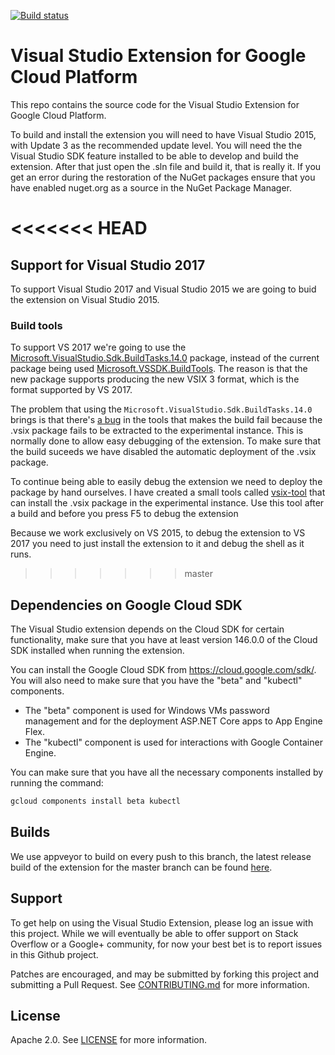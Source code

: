 [![Build status](https://ci.appveyor.com/api/projects/status/0s0wo324dmv18uo9/branch/master?svg=true)](https://ci.appveyor.com/project/ivannaranjo/google-cloud-visualstudio-bnnrp/branch/master)

# Visual Studio Extension for Google Cloud Platform
This repo contains the source code for the Visual Studio Extension for Google
Cloud Platform.

To build and install the extension you will need to have Visual Studio 2015, with Update 3 as the recommended update level. You will need the the Visual Studio SDK feature installed to be able to develop and build the extension. After that just open the .sln file and build it, that is really it. If you get an error during the restoration of the NuGet packages ensure that you have enabled nuget.org as a
source in the NuGet Package Manager.

<<<<<<< HEAD
=======
## Support for Visual Studio 2017
To support Visual Studio 2017 and Visual Studio 2015 we are going to buid the extension on Visual Studio 2015.

### Build tools
To support VS 2017 we're going to use the
 [Microsoft.VisualStudio.Sdk.BuildTasks.14.0](https://www.nuget.org/packages/Microsoft.VisualStudio.Sdk.BuildTasks.14.0/14.0.23-pre) package, instead of the current package being used [Microsoft.VSSDK.BuildTools](https://www.nuget.org/packages/Microsoft.VSSDK.BuildTools/). The reason is
that the new package supports producing the new VSIX 3 format, which is the format supported by VS 2017.

The problem that using the `Microsoft.VisualStudio.Sdk.BuildTasks.14.0` brings is that there's [a bug](https://github.com/Microsoft/extendvs/issues/41) in the tools that makes the build fail because the .vsix package fails to
be extracted to the experimental instance. This is normally done to allow easy debugging of the extension. To make sure that 
the build suceeds we have disabled the automatic deployment of the .vsix package.

To continue being able to easily debug the extension we need to deploy the package by hand ourselves. I have created a small
tools called [vsix-tool](https://github.com/ivannaranjo/vsix-tool) that can install the .vsix package in the experimental
instance. Use this tool after a build and before you press F5 to debug the extension

Because we work exclusively on VS 2015, to debug the extension to VS 2017 you need to just install the extension to it and
debug the shell as it runs.

>>>>>>> master
## Dependencies on Google Cloud SDK
The Visual Studio extension depends on the Cloud SDK for certain functionality, make sure that you have at least version 146.0.0 of the Cloud SDK installed when running the extension.

You can install the Google Cloud SDK from <https://cloud.google.com/sdk/>. You will also need to make sure that you have the "beta" and "kubectl" components.
* The "beta" component is used for Windows VMs password management and for the deployment ASP.NET Core apps to App Engine Flex.
* The "kubectl" component is used for interactions with Google Container Engine.

You can make sure that you have all the necessary components installed by running the command:
```bash
gcloud components install beta kubectl
```

## Builds
We use appveyor to build on every push to this branch, the latest release build of the extension for the master branch can be found [here](https://ci.appveyor.com/api/projects/ivannaranjo/google-cloud-visualstudio/artifacts/GoogleCloudExtension/GoogleCloudExtension/bin/Release/GoogleCloudExtension.vsix?branch=master).

## Support
To get help on using the Visual Studio Extension, please log an issue with this
project. While we will eventually be able to offer support on Stack Overflow or
a Google+ community, for now your best bet is to report issues in this Github
project.

Patches are encouraged, and may be submitted by forking this project and
submitting a Pull Request. See [CONTRIBUTING.md](CONTRIBUTING.md) for more
information.

## License

Apache 2.0. See [LICENSE](LICENSE) for more information.
